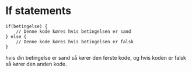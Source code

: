 # **If statements**
```
if(betingelse) {
    // Denne kode køres hvis betingelsen er sand
} else {
    // Denne kode køres hvis betingelsen er falsk
}
```
hvis din betingelse er sand så kører den første kode, og hvis koden er falsk så kører den anden kode.